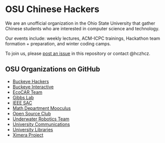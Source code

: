 OSU Chinese Hackers
===

We are an unofficial organization in the Ohio State University that gather Chinese students who are interested in computer science and technology.

Our events include: weekly lectures, ACM-ICPC trainings, Hackathon team formation + preparation, and winter coding camps.

To join us, please [post an issue](https://github.com/buckeye-cn/About/issues/new?title=Please%20add%20me%20to%20the%20member%20list) in this repository or contact @hczhcz.

OSU Organizations on GitHub
---

* [Buckeye Hackers](https://github.com/BuckeyeHackers)
* [Buckeye Interactive](https://github.com/buckii)
* [EcoCAR Team](https://github.com/OSUEcoCAR)
* [Gibbs Lab](https://github.com/OSUGibbsLab)
* [IEEE SAC](https://github.com/IEEE-OSU)
* [Math Department Mooculus](https://github.com/mooculus)
* [Open Source Club](https://github.com/OSUOSC)
* [Underwater Robotics Team](https://github.com/osu-uwrt)
* [University Communications](https://github.com/osucomm)
* [University Libraries](https://github.com/osulibraries) 
* [Ximera Project](https://github.com/XimeraProject)
